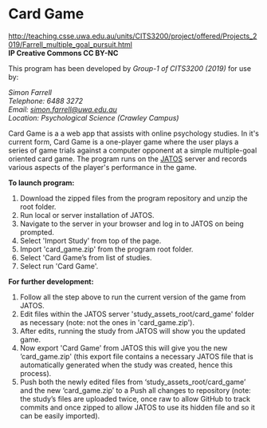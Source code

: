 # Card Game
http://teaching.csse.uwa.edu.au/units/CITS3200/project/offered/Projects_2019/Farrell_multiple_goal_pursuit.html  
__IP Creative Commons CC BY-NC__

This program has been developed by _Group-1 of CITS3200 (2019)_ for use by:  

_Simon Farrell  
Telephone: 6488 3272  
Email: simon.farrell@uwa.edu.au  
Location: Psychological Science (Crawley Campus)_

Card Game is a a web app that assists with online psychology studies.
In it's current form, Card Game is a one-player game where the user plays a series of game trials against a computer opponent at a simple multiple-goal oriented card game. 
The program runs on the [JATOS](https://www.jatos.org/) server and records various aspects of the player's performance in the game.

__To launch program:__
1.	Download the zipped files from the program repository and unzip the root folder.
2.	Run local or server installation of JATOS.
3.	Navigate to the server in your browser and log in to JATOS on being prompted.
4.	Select 'Import Study' from top of the page.
5.	Import 'card_game.zip' from the program root folder.
6.	Select 'Card Game’s from list of studies.
7.	Select run 'Card Game'.

__For further development:__
1.	Follow all the step above to run the current version of the game from JATOS.
2.	Edit files within the JATOS server 'study_assets_root/card_game' folder as necessary (note: not the ones in 'card_game.zip').
3.	After edits, running the study from JATOS will show you the updated game.
4.	Now export 'Card Game' from JATOS this will give you the new ’card_game.zip' (this export file contains a necessary JATOS file that is automatically generated when the study was created, hence this process).
5.	Push both the newly edited files from ‘study_assets_root/card_game’ and the new ‘card_game.zip’ to a Push all changes to repository (note: the study’s files are uploaded twice, once raw to allow GitHub to track commits and once zipped to allow JATOS to use its hidden file and so it can be easily imported).

